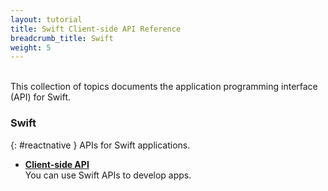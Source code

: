 ```yaml
---
layout: tutorial
title: Swift Client-side API Reference
breadcrumb_title: Swift
weight: 5
---
```

<!-- NLS_CHARSET=UTF-8 -->
<br/>
This collection of topics documents the application programming interface (API) for Swift.

### Swift
{: #reactnative }
APIs for Swift applications.

* **[Client-side API](client)**  
    You can use Swift APIs to develop apps.
